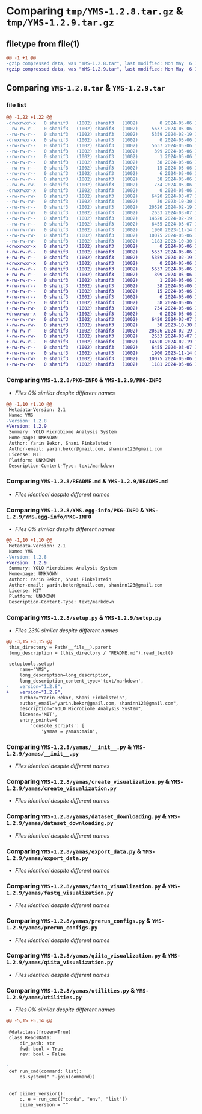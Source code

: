 # Comparing `tmp/YMS-1.2.8.tar.gz` & `tmp/YMS-1.2.9.tar.gz`

## filetype from file(1)

```diff
@@ -1 +1 @@
-gzip compressed data, was "YMS-1.2.8.tar", last modified: Mon May  6 10:18:26 2024, max compression
+gzip compressed data, was "YMS-1.2.9.tar", last modified: Mon May  6 10:31:56 2024, max compression
```

## Comparing `YMS-1.2.8.tar` & `YMS-1.2.9.tar`

### file list

```diff
@@ -1,22 +1,22 @@
-drwxrwxr-x   0 shanif3   (1002) shanif3   (1002)        0 2024-05-06 10:18:26.774043 YMS-1.2.8/
--rw-rw-r--   0 shanif3   (1002) shanif3   (1002)     5637 2024-05-06 10:18:26.774043 YMS-1.2.8/PKG-INFO
--rw-rw-r--   0 shanif3   (1002) shanif3   (1002)     5359 2024-02-19 11:08:39.000000 YMS-1.2.8/README.md
-drwxrwxr-x   0 shanif3   (1002) shanif3   (1002)        0 2024-05-06 10:18:26.770043 YMS-1.2.8/YMS.egg-info/
--rw-rw-r--   0 shanif3   (1002) shanif3   (1002)     5637 2024-05-06 10:18:26.000000 YMS-1.2.8/YMS.egg-info/PKG-INFO
--rw-rw-r--   0 shanif3   (1002) shanif3   (1002)      399 2024-05-06 10:18:26.000000 YMS-1.2.8/YMS.egg-info/SOURCES.txt
--rw-rw-r--   0 shanif3   (1002) shanif3   (1002)        1 2024-05-06 10:18:26.000000 YMS-1.2.8/YMS.egg-info/dependency_links.txt
--rw-rw-r--   0 shanif3   (1002) shanif3   (1002)       38 2024-05-06 10:18:26.000000 YMS-1.2.8/YMS.egg-info/entry_points.txt
--rw-rw-r--   0 shanif3   (1002) shanif3   (1002)       15 2024-05-06 10:18:26.000000 YMS-1.2.8/YMS.egg-info/requires.txt
--rw-rw-r--   0 shanif3   (1002) shanif3   (1002)        6 2024-05-06 10:18:26.000000 YMS-1.2.8/YMS.egg-info/top_level.txt
--rw-rw-r--   0 shanif3   (1002) shanif3   (1002)       38 2024-05-06 10:18:26.774043 YMS-1.2.8/setup.cfg
--rw-rw-rw-   0 shanif3   (1002) shanif3   (1002)      734 2024-05-06 10:17:39.000000 YMS-1.2.8/setup.py
-drwxrwxr-x   0 shanif3   (1002) shanif3   (1002)        0 2024-05-06 10:18:26.774043 YMS-1.2.8/yamas/
--rw-rw-rw-   0 shanif3   (1002) shanif3   (1002)     6420 2024-03-07 12:02:41.000000 YMS-1.2.8/yamas/__init__.py
--rw-rw-rw-   0 shanif3   (1002) shanif3   (1002)       30 2023-10-30 09:49:55.000000 YMS-1.2.8/yamas/config.json
--rw-rw-r--   0 shanif3   (1002) shanif3   (1002)    20526 2024-02-19 10:15:25.000000 YMS-1.2.8/yamas/create_visualization.py
--rw-rw-rw-   0 shanif3   (1002) shanif3   (1002)     2633 2024-03-07 12:06:45.000000 YMS-1.2.8/yamas/dataset_downloading.py
--rw-rw-r--   0 shanif3   (1002) shanif3   (1002)    14620 2024-02-19 10:27:35.000000 YMS-1.2.8/yamas/export_data.py
--rw-rw-r--   0 shanif3   (1002) shanif3   (1002)     6455 2024-03-07 12:34:34.000000 YMS-1.2.8/yamas/fastq_visualization.py
--rw-rw-rw-   0 shanif3   (1002) shanif3   (1002)     1900 2023-11-14 07:32:14.000000 YMS-1.2.8/yamas/prerun_configs.py
--rw-rw-rw-   0 shanif3   (1002) shanif3   (1002)    10075 2024-05-06 10:16:15.000000 YMS-1.2.8/yamas/qiita_visualization.py
--rw-rw-rw-   0 shanif3   (1002) shanif3   (1002)     1183 2023-10-30 09:49:55.000000 YMS-1.2.8/yamas/utilities.py
+drwxrwxr-x   0 shanif3   (1002) shanif3   (1002)        0 2024-05-06 10:31:56.506023 YMS-1.2.9/
+-rw-rw-r--   0 shanif3   (1002) shanif3   (1002)     5637 2024-05-06 10:31:56.506023 YMS-1.2.9/PKG-INFO
+-rw-rw-r--   0 shanif3   (1002) shanif3   (1002)     5359 2024-02-19 11:08:39.000000 YMS-1.2.9/README.md
+drwxrwxr-x   0 shanif3   (1002) shanif3   (1002)        0 2024-05-06 10:31:56.506023 YMS-1.2.9/YMS.egg-info/
+-rw-rw-r--   0 shanif3   (1002) shanif3   (1002)     5637 2024-05-06 10:31:56.000000 YMS-1.2.9/YMS.egg-info/PKG-INFO
+-rw-rw-r--   0 shanif3   (1002) shanif3   (1002)      399 2024-05-06 10:31:56.000000 YMS-1.2.9/YMS.egg-info/SOURCES.txt
+-rw-rw-r--   0 shanif3   (1002) shanif3   (1002)        1 2024-05-06 10:31:56.000000 YMS-1.2.9/YMS.egg-info/dependency_links.txt
+-rw-rw-r--   0 shanif3   (1002) shanif3   (1002)       38 2024-05-06 10:31:56.000000 YMS-1.2.9/YMS.egg-info/entry_points.txt
+-rw-rw-r--   0 shanif3   (1002) shanif3   (1002)       15 2024-05-06 10:31:56.000000 YMS-1.2.9/YMS.egg-info/requires.txt
+-rw-rw-r--   0 shanif3   (1002) shanif3   (1002)        6 2024-05-06 10:31:56.000000 YMS-1.2.9/YMS.egg-info/top_level.txt
+-rw-rw-r--   0 shanif3   (1002) shanif3   (1002)       38 2024-05-06 10:31:56.506023 YMS-1.2.9/setup.cfg
+-rw-rw-rw-   0 shanif3   (1002) shanif3   (1002)      734 2024-05-06 10:31:28.000000 YMS-1.2.9/setup.py
+drwxrwxr-x   0 shanif3   (1002) shanif3   (1002)        0 2024-05-06 10:31:56.506023 YMS-1.2.9/yamas/
+-rw-rw-rw-   0 shanif3   (1002) shanif3   (1002)     6420 2024-03-07 12:02:41.000000 YMS-1.2.9/yamas/__init__.py
+-rw-rw-rw-   0 shanif3   (1002) shanif3   (1002)       30 2023-10-30 09:49:55.000000 YMS-1.2.9/yamas/config.json
+-rw-rw-r--   0 shanif3   (1002) shanif3   (1002)    20526 2024-02-19 10:15:25.000000 YMS-1.2.9/yamas/create_visualization.py
+-rw-rw-rw-   0 shanif3   (1002) shanif3   (1002)     2633 2024-03-07 12:06:45.000000 YMS-1.2.9/yamas/dataset_downloading.py
+-rw-rw-r--   0 shanif3   (1002) shanif3   (1002)    14620 2024-02-19 10:27:35.000000 YMS-1.2.9/yamas/export_data.py
+-rw-rw-r--   0 shanif3   (1002) shanif3   (1002)     6455 2024-03-07 12:34:34.000000 YMS-1.2.9/yamas/fastq_visualization.py
+-rw-rw-rw-   0 shanif3   (1002) shanif3   (1002)     1900 2023-11-14 07:32:14.000000 YMS-1.2.9/yamas/prerun_configs.py
+-rw-rw-rw-   0 shanif3   (1002) shanif3   (1002)    10075 2024-05-06 10:16:15.000000 YMS-1.2.9/yamas/qiita_visualization.py
+-rw-rw-rw-   0 shanif3   (1002) shanif3   (1002)     1181 2024-05-06 10:31:28.000000 YMS-1.2.9/yamas/utilities.py
```

### Comparing `YMS-1.2.8/PKG-INFO` & `YMS-1.2.9/PKG-INFO`

 * *Files 0% similar despite different names*

```diff
@@ -1,10 +1,10 @@
 Metadata-Version: 2.1
 Name: YMS
-Version: 1.2.8
+Version: 1.2.9
 Summary: YOLO Microbiome Analysis System
 Home-page: UNKNOWN
 Author: Yarin Bekor, Shani Finkelstein
 Author-email: yarin.bekor@gmail.com, shaninn123@gmail.com
 License: MIT
 Platform: UNKNOWN
 Description-Content-Type: text/markdown
```

### Comparing `YMS-1.2.8/README.md` & `YMS-1.2.9/README.md`

 * *Files identical despite different names*

### Comparing `YMS-1.2.8/YMS.egg-info/PKG-INFO` & `YMS-1.2.9/YMS.egg-info/PKG-INFO`

 * *Files 0% similar despite different names*

```diff
@@ -1,10 +1,10 @@
 Metadata-Version: 2.1
 Name: YMS
-Version: 1.2.8
+Version: 1.2.9
 Summary: YOLO Microbiome Analysis System
 Home-page: UNKNOWN
 Author: Yarin Bekor, Shani Finkelstein
 Author-email: yarin.bekor@gmail.com, shaninn123@gmail.com
 License: MIT
 Platform: UNKNOWN
 Description-Content-Type: text/markdown
```

### Comparing `YMS-1.2.8/setup.py` & `YMS-1.2.9/setup.py`

 * *Files 23% similar despite different names*

```diff
@@ -3,15 +3,15 @@
 this_directory = Path(__file__).parent
 long_description = (this_directory / "README.md").read_text()
 
 setuptools.setup(
     name="YMS",
     long_description=long_description,
     long_description_content_type='text/markdown',
-    version="1.2.8",
+    version="1.2.9",
     author="Yarin Bekor, Shani Finkelstein",
     author_email="yarin.bekor@gmail.com, shaninn123@gmail.com",
     description="YOLO Microbiome Analysis System",
     license='MIT',
     entry_points={
         'console_scripts': [
             'yamas = yamas:main',
```

### Comparing `YMS-1.2.8/yamas/__init__.py` & `YMS-1.2.9/yamas/__init__.py`

 * *Files identical despite different names*

### Comparing `YMS-1.2.8/yamas/create_visualization.py` & `YMS-1.2.9/yamas/create_visualization.py`

 * *Files identical despite different names*

### Comparing `YMS-1.2.8/yamas/dataset_downloading.py` & `YMS-1.2.9/yamas/dataset_downloading.py`

 * *Files identical despite different names*

### Comparing `YMS-1.2.8/yamas/export_data.py` & `YMS-1.2.9/yamas/export_data.py`

 * *Files identical despite different names*

### Comparing `YMS-1.2.8/yamas/fastq_visualization.py` & `YMS-1.2.9/yamas/fastq_visualization.py`

 * *Files identical despite different names*

### Comparing `YMS-1.2.8/yamas/prerun_configs.py` & `YMS-1.2.9/yamas/prerun_configs.py`

 * *Files identical despite different names*

### Comparing `YMS-1.2.8/yamas/qiita_visualization.py` & `YMS-1.2.9/yamas/qiita_visualization.py`

 * *Files identical despite different names*

### Comparing `YMS-1.2.8/yamas/utilities.py` & `YMS-1.2.9/yamas/utilities.py`

 * *Files 0% similar despite different names*

```diff
@@ -5,15 +5,14 @@
 
 @dataclass(frozen=True)
 class ReadsData:
     dir_path: str
     fwd: bool = True
     rev: bool = False
 
-
 def run_cmd(command: list):
     os.system(" ".join(command))
 
 
 def qiime2_version():
     o, e = run_cmd(["conda", "env", "list"])
     qiime_version = ""
```


